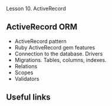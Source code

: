 Lesson 10. ActiveRecord

ActiveRecord ORM
---------------

* ActiveRecord pattern
* Ruby ActiveRecord gem features
* Connection to the database. Drivers
* Migrations. Tables, columns, indexes.
* Relations
* Scopes
* Validators


Useful links
-----------
